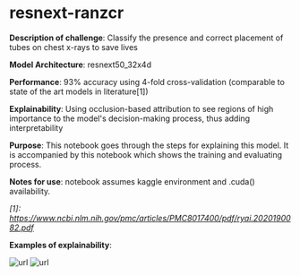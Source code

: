 # resnext-ranzcr

**Description of challenge**: Classify the presence and correct placement of tubes on chest x-rays to save lives

**Model Architecture**: resnext50_32x4d

**Performance**: 93% accuracy using 4-fold cross-validation (comparable to state of the art models in literature[1])

**Explainability**: Using occlusion-based attribution to see regions of high importance to the model's decision-making process, thus adding interpretability

**Purpose**: This notebook goes through the steps for explaining this model. It is accompanied by this notebook which shows the training and evaluating process.  

**Notes for use**: notebook assumes kaggle environment and .cuda() availability. 

*[1]: https://www.ncbi.nlm.nih.gov/pmc/articles/PMC8017400/pdf/ryai.2020190082.pdf*

**Examples of explainability**:

![url]('30')
![url]('50')
